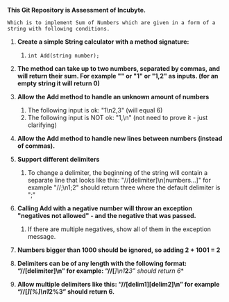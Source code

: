 **This Git Repository is Assessment of Incubyte.**

    Which is to implement Sum of Numbers which are given in a form of a string with following conditions.

1. **Create a simple String calculator with a method signature:**

    1. `int Add(string number);`

2. **The method can take up to two numbers, separated by commas, and will return their sum.
For example "" or "1" or "1,2" as inputs. (for an empty string it will return 0)**
   
3. **Allow the Add method to handle an unknown amount of numbers**
      1. The following input is ok: "1\n2,3" (will equal 6)
      2. The following input is NOT ok: "1,\n" (not need to prove it - just clarifying)

4. **Allow the Add method to handle new lines between numbers (instead of commas).**

5. **Support different delimiters**
      1. To change a delimiter, the beginning of the string will contain a separate line that looks like this:
         "//[delimiter]\n[numbers…]" for example "//;\n1;2" should return three where the default delimiter is ";"

6. **Calling Add with a negative number will throw an exception "negatives not allowed" - and the negative that was passed.**
      1. If there are multiple negatives, show all of them in the exception message.

7. **Numbers bigger than 1000 should be ignored, so adding 2 + 1001 = 2**

8. **Delimiters can be of any length with the following format: “//[delimiter]\n” for example: “//[***]\n1***2***3” should return 6**

9. **Allow multiple delimiters like this: “//[delim1][delim2]\n” for example “//[*][%]\n1*2%3” should return 6.**
